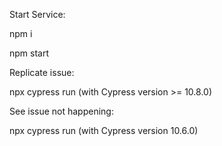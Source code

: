 Start Service:

npm i

npm start

Replicate issue:

npx cypress run (with Cypress version >= 10.8.0)

See issue not happening:

npx cypress run (with Cypress version 10.6.0)
